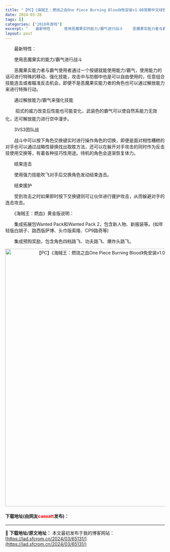 ```yaml
---
title: "【PC】《海贼王：燃烧之血One Piece Burning Blood》免安装v1.08简繁中文绿色版黄金版[10.8G]下载"
date: 2024-03-28
tags: []
categories: ["2018年游戏"]
excerpt: "　　最新特性： 　　使用恶魔果实的能力/霸气进行战斗 　　恶魔果实能力者与霸气使用者通过一个按键就能使用能力/霸气，使用能力的话可进行特殊的移动、强化技能，攻击中与防御中也是可以自由使用的，任意组合技能连击或者瞄准反击机会。即便不是恶魔果实能力者的角色也可以通过解放能力来进行特殊行动。 　　通过解放&hellip;"
layout: post
---
```


 <p>　　最新特性：</p> <p>　　使用恶魔果实的能力/霸气进行战斗</p> <p>　　恶魔果实能力者与霸气使用者通过一个按键就能使用能力/霸气，使用能力的话可进行特殊的移动、强化技能，攻击中与防御中也是可以自由使用的，任意组合技能连击或者瞄准反击机会。即便不是恶魔果实能力者的角色也可以通过解放能力来进行特殊行动。</p> <p>　　通过解放能力/霸气来强化技能</p> <p>　　 招式的威力改变后性能也可能变化，武装色的霸气可以使自然系能力无效化，还可解放能力进行空中漫步。</p> <p>　　3VS3团队战</p> <p>　　战斗中可以按下角色交换键实时进行操作角色的切换，即便是面对相性糟糕的对手也可以通过战略性替换找出取胜方法，还可以在躲开对手攻击的同时作为反击技使用交换等，有着各种技巧性用途。待机的角色会逐渐恢复体力。</p> <p>　　结束连击</p> <p>　　使用强力技能吹飞对手后交换角色发动结束连击。</p> <p>　　结束援护</p> <p>　　受到攻击之时如果即时按下交换键则可让伙伴进行援护攻击，从而躲避对手的连击攻击。</p> <p>　　《海贼王：燃血》黄金版说明：</p> <p>　　集成拓展包Wanted Pack和Wanted Pack 2，包含新人物、新服装等。(如年轻版白胡子、路西版萨博、头巾版索隆、CP9路奇等)</p> <p>　　集成预购奖励，包含角色四档路飞、功夫路飞、爆炸头路飞。</p> <p align="center"><img align="" border="0" src="https://lad.sfcrom.cn/wp-content/uploads/2024/03/20240327_6604a9c201e23.jpg" width="812" alt="【PC】《海贼王：燃烧之血One Piece Burning Blood》免安装v1.08简繁中文绿色版黄金版[10.8G]下载" /></p> <p><h4>下载地址(由网友<font color="red">cassatt</font>发布)：</h4></p> 

---
📖 **下载地址/原文地址：** 本文最初发布于我的博客网站：[https://lad.sfcrom.cn/2024/03/65131/](https://lad.sfcrom.cn/2024/03/65131/)
